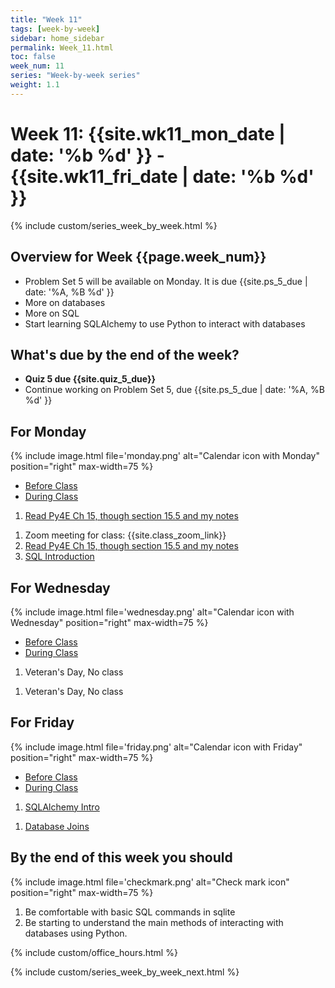 ```yaml
---
title: "Week 11"
tags: [week-by-week]
sidebar: home_sidebar
permalink: Week_11.html
toc: false
week_num: 11
series: "Week-by-week series"
weight: 1.1
---
```


# Week 11: {{site.wk11_mon_date | date: '%b %d' }} - {{site.wk11_fri_date | date: '%b %d' }}

{% include custom/series_week_by_week.html %}

## Overview for Week {{page.week_num}}

* Problem Set 5 will be available on Monday. It is due {{site.ps_5_due | date: '%A, %B %d' }}
* More on databases
* More on SQL
* Start learning SQLAlchemy to use Python to interact with databases

## What's due by the end of the week?

* **Quiz 5 due {{site.quiz_5_due}}**
* Continue working on Problem Set 5, due {{site.ps_5_due | date: '%A, %B %d' }}

## For Monday

{% include image.html file='monday.png' alt="Calendar icon with Monday" position="right" max-width=75 %}

<ul id="MondayTabs" class="nav nav-tabs">
    <li class="active"><a href="#MonBefore" data-toggle="tab">Before Class</a></li>
    <li><a href="#MonDuring" data-toggle="tab">During Class</a></li>
</ul>
<div class="tab-content">
    <div role="tabpanel" class="tab-pane active" id="MonBefore">
        <ol>
          <li><a href="https://github.com/comptoolsres/Jupyter_content/blob/main/py4e_ch15_databases.ipynb">Read Py4E Ch 15, though section 15.5 and my notes</a></li>
        </ol>
    </div>
    <div role="tabpanel" class="tab-pane" id="MonDuring">
        <ol>
          <li>Zoom meeting for class: {{site.class_zoom_link}}</li>
          <li><a href="https://github.com/comptoolsres/Jupyter_content/blob/main/py4e_ch15_databases.ipynb">Read Py4E Ch 15, though section 15.5 and my notes</a></li>
          <li><a href="https://comptoolsres.github.io/SQL_Introduction.html">SQL Introduction</a></li>
        </ol>
    </div>
</div>

## For Wednesday

{% include image.html file='wednesday.png' alt="Calendar icon with Wednesday" position="right" max-width=75 %}

<ul id="WednesdayTabs" class="nav nav-tabs">
    <li class="active"><a href="#WedBefore" data-toggle="tab">Before Class</a></li>
    <li><a href="#WedDuring" data-toggle="tab">During Class</a></li>
</ul>
<div class="tab-content">
    <div role="tabpanel" class="tab-pane active" id="WedBefore">
        <ol>
          <li>Veteran's Day, No class</li>
        </ol>
    </div>
    <div role="tabpanel" class="tab-pane" id="WedDuring">
        <ol>
          <li>Veteran's Day, No class</li>
        </ol>
    </div>
</div>

## For Friday

{% include image.html file='friday.png' alt="Calendar icon with Friday" position="right" max-width=75 %}

<ul id="FridayTabs" class="nav nav-tabs">
    <li class="active"><a href="#FriBefore" data-toggle="tab">Before Class</a></li>
    <li><a href="#FriDuring" data-toggle="tab">During Class</a></li>
</ul>
<div class="tab-content">
    <div role="tabpanel" class="tab-pane active" id="FriBefore">
        <ol>
          <li><a href="https://github.com/comptoolsres/Jupyter_content/blob/main/SQLAlchemy.ipynb">SQLAlchemy Intro</a></li>
        </ol>
    </div>
    <div role="tabpanel" class="tab-pane" id="FriDuring">
        <ol>
          <li><a href="https://github.com/comptoolsres/Jupyter_content/blob/main/JOINs.ipynb">Database Joins</a></li>
        </ol>
    </div>
</div>

## By the end of this week you should

{% include image.html file='checkmark.png' alt="Check mark icon" position="right" max-width=75 %}

1. Be comfortable with basic SQL commands in sqlite
1. Be starting to understand the main methods of interacting with databases using Python.

{% include custom/office_hours.html %}

{% include custom/series_week_by_week_next.html %}